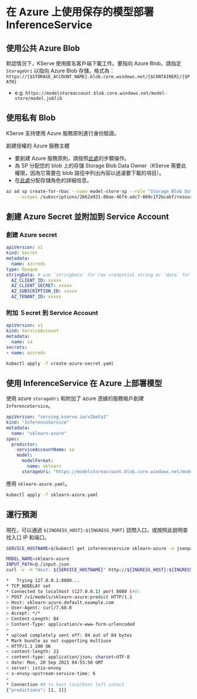 # 在 Azure 上使用保存的模型部署 InferenceService

## 使用公共 Azure Blob

默認情況下，KServe 使用匿名客戶端下載工件。要指向 Azure Blob，請指定 `StorageUri` 以指向 Azure Blob 存儲，格式為：`https://{$STORAGE_ACCOUNT_NAME}.blob.core.windows.net/{$CONTAINER}/{$PATH}`

- e.g. `https://modelstoreaccount.blob.core.windows.net/model-store/model.joblib`

## 使用私有 Blob

KServe 支持使用 Azure 服務原則進行身份驗證。

創建授權的 Azure 服務主體

- 要創建 Azure 服務原則，請按照[此處](https://docs.microsoft.com/en-us/cli/azure/create-an-azure-service-principal-azure-cli?view=azure-cli-latest)的步驟操作。
- 為 SP 分配您的 blob 上的存儲 Storage Blob Data Owner（KServe 需要此權限，因為它需要在 blob 路徑中列出內容以過濾要下載的項目）。
- 在[此處](https://docs.microsoft.com/en-us/azure/storage/common/storage-auth-aad)分配存儲角色的詳細信息。

```bash
az ad sp create-for-rbac --name model-store-sp --role "Storage Blob Data Owner" \
    --scopes /subscriptions/2662a931-80ae-46f4-adc7-869c1f2bcabf/resourceGroups/cognitive/providers/Microsoft.Storage/storageAccounts/modelstoreaccount
```

## 創建 Azure Secret 並附加到 Service Account

### 創建 Azure secret

```yaml
apiVersion: v1
kind: Secret
metadata:
  name: azcreds
type: Opaque
stringData: # use `stringData` for raw credential string or `data` for base64 encoded string
  AZ_CLIENT_ID: xxxxx
  AZ_CLIENT_SECRET: xxxxx
  AZ_SUBSCRIPTION_ID: xxxxx
  AZ_TENANT_ID: xxxxx
```

### 附加 Ｓecret 到 Service Account

```yaml
apiVersion: v1
kind: ServiceAccount
metadata:
  name: sa
secrets:
- name: azcreds
```

```bash
kubectl apply -f create-azure-secret.yaml
```

## 使用 InferenceService 在 Azure 上部署模型

使用 azure `storageUri` 和附加了 azure 憑據的服務帳戶創建 `InferenceService`。

```yaml
apiVersion: "serving.kserve.io/v1beta1"
kind: "InferenceService"
metadata:
  name: "sklearn-azure"
spec:
  predictor:
    serviceAccountName: sa
    model:
      modelFormat:
        name: sklearn
      storageUri: "https://modelstoreaccount.blob.core.windows.net/model-store/model.joblib"
```

應用 `sklearn-azure.yaml`。

```bash
kubectl apply -f sklearn-azure.yaml
```

## 運行預測

現在，可以通過 `${INGRESS_HOST}:${INGRESS_PORT}` 訪問入口，或按照此說明查找入口 IP 和端口。

```bash
SERVICE_HOSTNAME=$(kubectl get inferenceservice sklearn-azure -o jsonpath='{.status.url}' | cut -d "/" -f 3)

MODEL_NAME=sklearn-azure
INPUT_PATH=@./input.json
curl -v -H "Host: ${SERVICE_HOSTNAME}" http://${INGRESS_HOST}:${INGRESS_PORT}/v1/models/$MODEL_NAME:predict -d $INPUT_PATH
```

```bash
*   Trying 127.0.0.1:8080...
* TCP_NODELAY set
* Connected to localhost (127.0.0.1) port 8080 (#0)
> POST /v1/models/sklearn-azure:predict HTTP/1.1
> Host: sklearn-azure.default.example.com
> User-Agent: curl/7.68.0
> Accept: */*
> Content-Length: 84
> Content-Type: application/x-www-form-urlencoded
>
* upload completely sent off: 84 out of 84 bytes
* Mark bundle as not supporting multiuse
< HTTP/1.1 200 OK
< content-length: 23
< content-type: application/json; charset=UTF-8
< date: Mon, 20 Sep 2021 04:55:50 GMT
< server: istio-envoy
< x-envoy-upstream-service-time: 6
<
* Connection #0 to host localhost left intact
{"predictions": [1, 1]}
```

